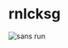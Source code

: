 # rnlcksg
![sans run](https://user-images.githubusercontent.com/86447662/123349768-92d15300-d594-11eb-9054-a079a3e58d20.png)
